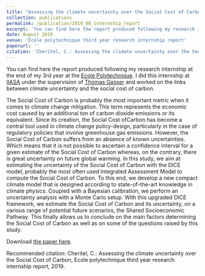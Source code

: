 ```yaml
---
title: "Assessing the climate uncertainty over the Social Cost of Carbon"
collection: publications
permalink: /publication/2019_08_internship_report
excerpt: 'You can find here the report produced following my research internship at the end of my 3rd year at the Ecole Polytechnique. I did this internship at IIASA under the supervision of Thomas Gasser and worked on the links between climate uncertainty and the social cost of carbon.'
date: August 2019
venue: 'Ecole polytechnique third year research internship report'
paperurl: ''
citation: 'Cheritel, C.: Assessing the climate uncertainty over the Social Cost of Carbon, Ecole polytechnique third year research internship report, 2019.'
---
```


[comment]: <> (Vous pouvez trouver ci-joint le rapport produit à la suite de mon stage de recherche à la fin de la 3e année de mon cursus de l'Ecole polytechnique. J'ai effectué ce stage au IIASA sous la supervision de Thomas Gasser et j'ai travaillé sur les liens existant entre incertitude climat et coût social du carbone.)

You can find here the report produced following my research internship at the end of my 3rd year at the [Ecole Polytechnique](https://www.polytechnique.edu/). I did this internship at [IIASA](https://iiasa.ac.at/) under the supervision of [Thomas Gasser](https://scholar.google.fr/citations?user=fjpNQPgAAAAJ&hl) and worked on the links between climate uncertainty and the social cost of carbon.

The Social Cost of Carbon is probably the most important metric when it comes to climate change mitigation. This term represents the economic cost caused by an additional ton of carbon dioxide emissions or its equivalent. Since its creation, the Social Cost ofCarbon has become a central tool used in climate change policy-design, particularly in the case of regulatory policies that involve greenhouse gas emissions. However, the Social Cost of Carbon suffers from an absence of known uncertainties. Which means that it is not possible to ascertain a confidence interval for a given estimate of the Social Cost of Carbon whereas, on the contrary, there is great uncertainty on future global warming. In this study, we aim at estimating the uncertainty of the Social Cost of Carbon with the DICE model, probably the most often used Integrated Assessment Model to compute the Social Cost of Carbon. To this end, we develop a new compact climate model that is designed according to state-of-the-art knowledge in climate physics. Coupled with a Bayesian calibration, we perform an uncertainty analysis with a Monte Carlo setup. With this upgraded DICE framework, we estimate the Social Cost of Carbon and its uncertainty, on a various range of potential future scenarios, the Shared Socioeconomic Pathway. This finally allows us to conclude on the main factors determining the Social Cost of Carbon as well as on some of the questions raised by this study.

Download [the paper here](https://comecheritel.github.io/files/Assessing_the_climate_uncertainty_over_the_Social_Cost_of_Carbon.pdf).

Recommended citation: Cheritel, C.: Assessing the climate uncertainty over the Social Cost of Carbon, Ecole polytechnique third year research internship report, 2019.
